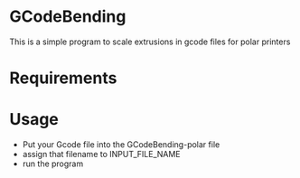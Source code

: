 # GCodeBending
 This is a simple program to scale extrusions in gcode files for polar printers
# Requirements
# Usage
- Put your Gcode file into the GCodeBending-polar file
- assign that filename to INPUT_FILE_NAME
- run the program